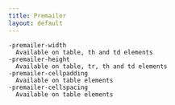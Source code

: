 ```yaml
---
title: Premailer
layout: default
---
```



    -premailer-width
      Available on table, th and td elements
    -premailer-height
      Available on table, tr, th and td elements
    -premailer-cellpadding
      Available on table elements
    -premailer-cellspacing
      Available on table elements
